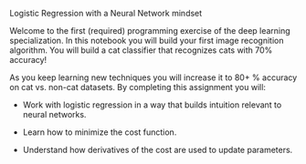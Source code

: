 Logistic Regression with a Neural Network mindset

Welcome to the first (required) programming exercise of the deep learning specialization. In this notebook you will build your first image recognition algorithm. You will build a cat classifier that recognizes cats with 70% accuracy!

As you keep learning new techniques you will increase it to 80+ % accuracy on cat vs. non-cat datasets. By completing this assignment you will:

- Work with logistic regression in a way that builds intuition relevant to neural networks.

- Learn how to minimize the cost function.

- Understand how derivatives of the cost are used to update parameters.
